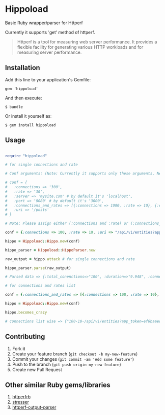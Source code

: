 # Hippoload

Basic Ruby wrapper/parser for Httperf

Currently it supports 'get' method of httperf.

> Httperf is a tool for measuring web server performance. It provides a flexible facility for generating various HTTP workloads and for measuring server performance.

## Installation

Add this line to your application's Gemfile:

    gem 'hippoload'

And then execute:

    $ bundle

Or install it yourself as:

    $ gem install hippoload

## Usage
``` Ruby

require "hippoload"

# for single connections and rate

# Conf arguments: (Note: Currently it supports only these arguments. New arguments are coming soon...)

# conf = {
#   :connections => '300',
#   :rate => '30',
#   :server => 'mysite.com' # by default it's 'localhost',
#   :port => '8080' # by default it's '3000',
#   :connections_and_rates => [{:connections => 1000, :rate => 10}, {:connections => 2000, :rate => 200}]
#   :uri => '/posts'
# }

# Note: Please assign either (:connections and :rate) or (:connections_and_rates) at a time

conf = {:connections => 100, :rate => 10, :uri => "/api/v1/entities?app_token=ef6baaed0d294f8f54eef80aeb8a4ee1" }

hippo = Hippoload::Hippo.new(conf)

hippo_parser = Hippoload::HippoParser.new

raw_output = hippo.attack # for single connections and rate

hippo_parser.parse(raw_output)

# Parsed data => {:total_conenctions=>"100", :duration=>"9.948", :connections_per_second=>"10.1", :min_ms_per_connection=>"33.8", :avg_ms_per_connection=>"61.5", :max_ms_per_connection=>"164.2", :median_ms_per_connection=>"49.5", :stddev_ms_per_connection=>"22.0", :request_rate_per_second=>"10.1", :min_replies_per_second=>"10.0", :avg_replies_per_second=>"10.0", :max_replies_per_second=>"10.0", :stddev_replies_per_second=>"0.0", :samples=>"1", :client_timeout_errors=>"0", :connections_reset_errors=>"0"}

# for connections and rates list

conf = {:connections_and_rates => [{:connections => 100, :rate => 10}, {:connections => 200, :rate => 20}], :uri => "/api/v1/entities?app_token=ef6baaed0d294f8f54eef80aeb8a4ee1"}

hippo = Hippoload::Hippo.new(conf)

hippo.becomes_crazy

# connections list wise => {"100-10-/api/v1/entities?app_token=ef6baaed0d294f8f54eef80aeb8a4ee1"=>"httperf --client=0/1 --server=localhost --port=3000 --uri=/api/v1/entities?app_token=ef6baaed0d294f8f54eef80aeb8a4ee1 --rate=10 --send-buffer=4096 --recv-buffer=16384 --num-conns=100 --num-calls=1\nMaximum connect burst length: 1\n\nTotal: connections 100 requests 100 replies 100 test-duration 9.951 s\n\nConnection rate: 10.0 conn/s (99.5 ms/conn, <=5 concurrent connections)\nConnection time [ms]: min 34.3 avg 69.5 max 400.1 median 50.5 stddev 57.6\nConnection time [ms]: connect 0.1\nConnection length [replies/conn]: 1.000\n\nRequest rate: 10.0 req/s (99.5 ms/req)\nRequest size [B]: 120.0\n\nReply rate [replies/s]: min 10.0 avg 10.0 max 10.0 stddev 0.0 (1 samples)\nReply time [ms]: response 68.9 transfer 0.5\nReply size [B]: header 642.0 content 4901.0 footer 0.0 (total 5543.0)\nReply status: 1xx=0 2xx=100 3xx=0 4xx=0 5xx=0\n\nCPU time [s]: user 2.14 system 7.81 (user 21.5% system 78.5% total 99.9%)\nNet I/O: 55.6 KB/s (0.5*10^6 bps)\n\nErrors: total 0 client-timo 0 socket-timo 0 connrefused 0 connreset 0\nErrors: fd-unavail 0 addrunavail 0 ftab-full 0 other 0\n", "150-15-/api/v1/entities?app_token=ef6baaed0d294f8f54eef80aeb8a4ee1"=>"httperf --client=0/1 --server=localhost --port=3000 --uri=/api/v1/entities?app_token=ef6baaed0d294f8f54eef80aeb8a4ee1 --rate=15 --send-buffer=4096 --recv-buffer=16384 --num-conns=150 --num-calls=1\nMaximum connect burst length: 1\n\nTotal: connections 150 requests 150 replies 150 test-duration 9.988 s\n\nConnection rate: 15.0 conn/s (66.6 ms/conn, <=7 concurrent connections)\nConnection time [ms]: min 34.3 avg 92.1 max 415.4 median 71.5 stddev 68.8\nConnection time [ms]: connect 0.1\nConnection length [replies/conn]: 1.000\n\nRequest rate: 15.0 req/s (66.6 ms/req)\nRequest size [B]: 120.0\n\nReply rate [replies/s]: min 15.0 avg 15.0 max 15.0 stddev 0.0 (1 samples)\nReply time [ms]: response 91.9 transfer 0.0\nReply size [B]: header 642.0 content 4901.0 footer 0.0 (total 5543.0)\nReply status: 1xx=0 2xx=150 3xx=0 4xx=0 5xx=0\n\nCPU time [s]: user 1.76 system 8.21 (user 17.6% system 82.2% total 99.9%)\nNet I/O: 83.1 KB/s (0.7*10^6 bps)\n\nErrors: total 0 client-timo 0 socket-timo 0 connrefused 0 connreset 0\nErrors: fd-unavail 0 addrunavail 0 ftab-full 0 other 0\n"}

```
## Contributing

1. Fork it
2. Create your feature branch (`git checkout -b my-new-feature`)
3. Commit your changes (`git commit -am 'Add some feature'`)
4. Push to the branch (`git push origin my-new-feature`)
5. Create new Pull Request

## Other similar Ruby gems/libraries

1. [httperfrb](https://github.com/rubyops/httperfrb)
2. [stresser](https://github.com/moviepilot/stresser)
3. [httperf-output-parser](https://github.com/wjessop/httperf-output-parser)

